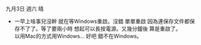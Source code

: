 九月3日 週六 晴
- 一早上啥事兒沒幹 就在等Windows重啟。沒錯 單單重啟 因為連保存文件都保存不了了。等了要兩小時 想起可以長按電源。又幾分鐘後 算是重啟了。  
以用Mac的方式用Windows... 好吧 錯不在Windows。

